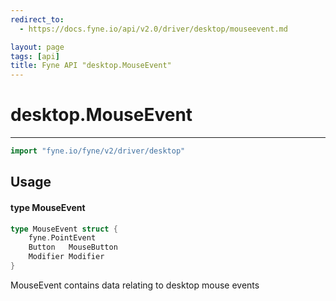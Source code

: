 ```yaml
---
redirect_to:
  - https://docs.fyne.io/api/v2.0/driver/desktop/mouseevent.md

layout: page
tags: [api]
title: Fyne API "desktop.MouseEvent"
---
```



# desktop.MouseEvent
---
```go
import "fyne.io/fyne/v2/driver/desktop"
```

## Usage

#### type MouseEvent

```go
type MouseEvent struct {
	fyne.PointEvent
	Button   MouseButton
	Modifier Modifier
}
```

MouseEvent contains data relating to desktop mouse events
